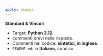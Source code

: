 ```yaml
---
apply: always
---
```


**Standard & Vincoli**  
- Target: **Python 3.12**.  
- commenti brevi nelle risposte.
- Commenti nel codice: **sintetici, in inglese**.  
- `README.md`: in **Italiano**, conciso.  
